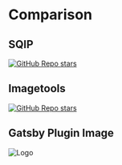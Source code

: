 # Comparison

## SQIP

[![GitHub Repo stars](https://img.shields.io/github/stars/axe312ger/sqip?logo=github&style=flat-square)](https://github.com/JonasKruckenberg/imagetools)

## Imagetools

[![GitHub Repo stars](https://img.shields.io/github/stars/JonasKruckenberg/imagetools?logo=github&style=flat-square)](https://github.com/JonasKruckenberg/imagetools)

## Gatsby Plugin Image

![Logo](https://img.shields.io/badge/Official_Gatsby_plugin-purple?style=flat-square&logo=gatsby)
